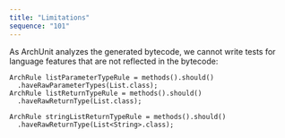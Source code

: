 ```yaml
---
title: "Limitations"
sequence: "101"
---
```


As ArchUnit analyzes the generated bytecode,
we cannot write tests for language features that are not reflected in the bytecode:

```text
ArchRule listParameterTypeRule = methods().should()
  .haveRawParameterTypes(List.class);
ArchRule listReturnTypeRule = methods().should()
  .haveRawReturnType(List.class);
```

```text
ArchRule stringListReturnTypeRule = methods().should()
  .haveRawReturnType(List<String>.class);
```
